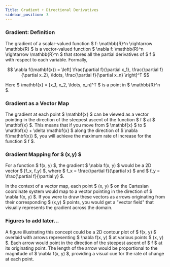 ```yaml
---
Title: Gradient + Directional Derivatives
sidebar_position: 3
---
```


### Gradient: Definition

The gradient of a scalar-valued function $ f: \mathbb{R}^n \rightarrow \mathbb{R} $ is a vector-valued function $ \nabla f: \mathbb{R}^n \rightarrow \mathbb{R}^n $ that stores all the partial derivatives of $ f $ with respect to each variable. Formally,

$$
\nabla f(\mathbf{x}) = \left[ \frac{\partial f}{\partial x_1}, \frac{\partial f}{\partial x_2}, \ldots, \frac{\partial f}{\partial x_n} \right]^T
$$

Here $ \mathbf{x} = [x_1, x_2, \ldots, x_n]^T $ is a point in $ \mathbb{R}^n $.

### Gradient as a Vector Map

The gradient at each point $ \mathbf{x} $ can be viewed as a vector pointing in the direction of the steepest ascent of the function $ f $ at $ \mathbf{x} $. This means that if you move from $ \mathbf{x} $ to $ \mathbf{x} + \delta \mathbf{x} $ along the direction of $ \nabla f(\mathbf{x}) $, you will achieve the maximum rate of increase for the function $ f $.

### Gradient Mapping for $ (x,y) $

For a function $ f(x, y) $, the gradient $ \nabla f(x, y) $ would be a 2D vector $ [f_x, f_y] $, where $ f_x = \frac{\partial f}{\partial x} $ and $ f_y = \frac{\partial f}{\partial y} $.

In the context of a vector map, each point $ (x, y) $ on the Cartesian coordinate system would map to a vector pointing in the direction of $ \nabla f(x, y) $. If you were to draw these vectors as arrows originating from their corresponding $ (x,y) $ points, you would get a "vector field" that visually represents the gradient across the domain.

### Figures to add later...

A figure illustrating this concept could be a 2D contour plot of $ f(x, y) $ overlaid with arrows representing $ \nabla f(x, y) $ at various points $ (x, y) $. Each arrow would point in the direction of the steepest ascent of $ f $ at its originating point. The length of the arrow would be proportional to the magnitude of $ \nabla f(x, y) $, providing a visual cue for the rate of change at each point.